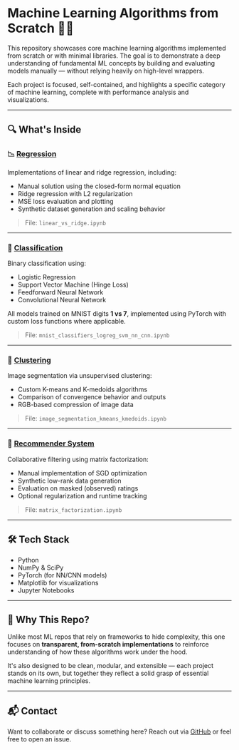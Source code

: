 # Machine Learning Algorithms from Scratch 🧠✨

This repository showcases core machine learning algorithms implemented from scratch or with minimal libraries. The goal is to demonstrate a deep understanding of fundamental ML concepts by building and evaluating models manually — without relying heavily on high-level wrappers.

Each project is focused, self-contained, and highlights a specific category of machine learning, complete with performance analysis and visualizations.

---

## 🔍 What's Inside

### 📉 [Regression](./regression/)
Implementations of linear and ridge regression, including:
- Manual solution using the closed-form normal equation
- Ridge regression with L2 regularization
- MSE loss evaluation and plotting
- Synthetic dataset generation and scaling behavior

> File: `linear_vs_ridge.ipynb`

---

### 🔢 [Classification](./classification/)
Binary classification using:
- Logistic Regression
- Support Vector Machine (Hinge Loss)
- Feedforward Neural Network
- Convolutional Neural Network

All models trained on MNIST digits **1 vs 7**, implemented using PyTorch with custom loss functions where applicable.

> File: `mnist_classifiers_logreg_svm_nn_cnn.ipynb`

---

### 🎨 [Clustering](./clustering/)
Image segmentation via unsupervised clustering:
- Custom K-means and K-medoids algorithms
- Comparison of convergence behavior and outputs
- RGB-based compression of image data

> File: `image_segmentation_kmeans_kmedoids.ipynb`

---

### 🎥 [Recommender System](./recommender-system/)
Collaborative filtering using matrix factorization:
- Manual implementation of SGD optimization
- Synthetic low-rank data generation
- Evaluation on masked (observed) ratings
- Optional regularization and runtime tracking

> File: `matrix_factorization.ipynb`

---

## 🛠️ Tech Stack

- Python
- NumPy & SciPy
- PyTorch (for NN/CNN models)
- Matplotlib for visualizations
- Jupyter Notebooks

---

## 📌 Why This Repo?

Unlike most ML repos that rely on frameworks to hide complexity, this one focuses on **transparent, from-scratch implementations** to reinforce understanding of how these algorithms work under the hood.

It's also designed to be clean, modular, and extensible — each project stands on its own, but together they reflect a solid grasp of essential machine learning principles.

---

## 📬 Contact

Want to collaborate or discuss something here?
Reach out via [GitHub](https://github.com/mtsdrury) or feel free to open an issue.

